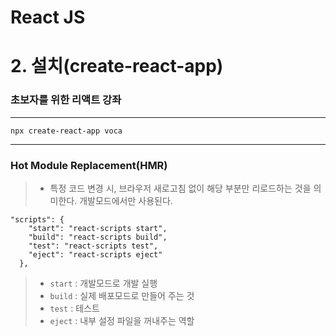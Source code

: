 # React JS 

# 2. 설치(create-react-app) 

### 초보자를 위한 리액트 강좌

---

```
npx create-react-app voca
```

---

### Hot Module Replacement(HMR)

> *   특정 코드 변경 시, 브라우저 새로고침 없이 해당 부분만 리로드하는 것을 의미한다. 개발모드에서만 사용된다.



```react
"scripts": {
    "start": "react-scripts start",
    "build": "react-scripts build",
    "test": "react-scripts test",
    "eject": "react-scripts eject"
  },
```

> * `start` : 개발모드로 개발 실행 
> * `build` : 실제 배포모드로 만들어 주는 것
> * `test` : 테스트 
> * `eject` : 내부 설정 파일을 꺼내주는 역할 